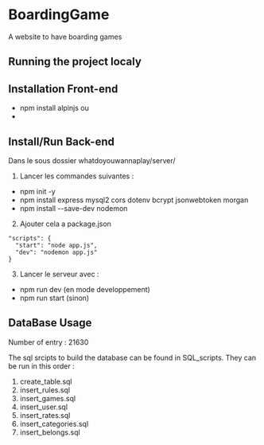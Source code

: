 # BoardingGame

A website to have boarding games

## Running the project localy

## Installation Front-end

-   npm install alpinjs
    ou
-   <script defer src="https://cdn.jsdelivr.net/npm/alpinejs@3.x.x/dist/cdn.min.js"></script>

## Install/Run Back-end

Dans le sous dossier whatdoyouwannaplay/server/

1. Lancer les commandes suivantes :

-   npm init -y
-   npm install express mysql2 cors dotenv bcrypt jsonwebtoken morgan
-   npm install --save-dev nodemon

2. Ajouter cela a package.json

```
"scripts": {
  "start": "node app.js",
  "dev": "nodemon app.js"
}
```

3. Lancer le serveur avec :

-   npm run dev (en mode developpement)
-   npm run start (sinon)

## DataBase Usage

Number of entry : 21630

The sql srcipts to build the database can be found in SQL_scripts. They can be run in this order :

1. create_table.sql
2. insert_rules.sql
3. insert_games.sql
4. insert_user.sql
5. insert_rates.sql
6. insert_categories.sql
7. insert_belongs.sql
